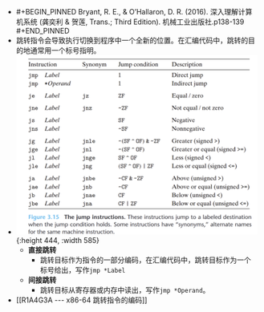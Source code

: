 - #+BEGIN_PINNED
  Bryant, R. E., & O’Hallaron, D. R. (2016). 深入理解计算机系统 (龚奕利 & 贺莲, Trans.; Third Edition). 机械工业出版社.p138-139
  #+END_PINNED
- 跳转指令会导致执行切换到程序中一个全新的位置。在汇编代码中，跳转的目的地通常用一个标号指明。
- ![image.png](../assets/image_1653281113250_0.png){:height 444, :width 585}
	- **直接跳转**
		- 跳转目标作为指令的一部分编码，在汇编代码中，跳转目标作为一个标号给出，写作`jmp *Label`
	- **间接跳转**
		- 跳转目标从寄存器或内存中读出，写作`jmp *Operand`。
- [[R1A4G3A --- x86-64 跳转指令的编码]]